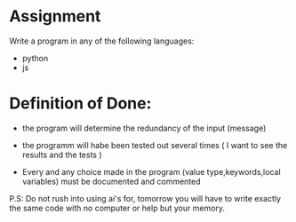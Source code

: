 # Assignment 


Write a program in any of the following languages:
- python
- js

# Definition of Done:

- the program will determine the redundancy of the input (message) 

- the programm will habe been tested out several times ( I want to see the results and the tests )

- Every and any choice made in the program (value type,keywords,local variables) must be documented and commented

P.S: Do not rush into using ai's for, tomorrow  you will have to write exactly the same code with no computer or help but your memory.
 